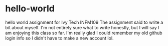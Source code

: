 # hello-world
hello world assignment for Ivy Tech INFM109
The assignment said to write a bit about myself. I'm not entirely sure what to write honestly, but I will say I am enjoying this class so far. I'm really glad I could remember my old github login info so I didn't have to make a new account lol.
